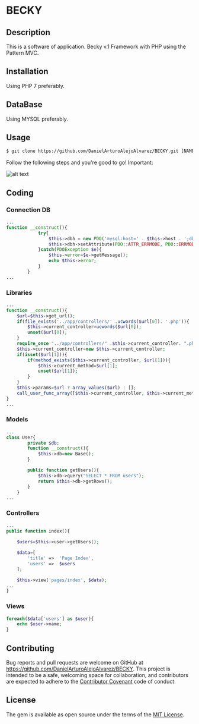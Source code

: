 # BECKY
## Description

This is a software of application. Becky v.1 Framework with PHP using the Pattern MVC.

## Installation
Using PHP 7 preferably.

## DataBase
Using MYSQL preferably.

## Usage
```html
$ git clone https://github.com/DanielArturoAlejoAlvarez/BECKY.git [NAME APP]

```
Follow the following steps and you're good to go! Important:


![alt text]()


## Coding

### Connection DB

```php
...
function __construct(){
            try{
                $this->dbh = new PDO('mysql:host=' . $this->host . ';dbname=' . $this->dbName, $this->user,$this->pass);
                $this->dbh->setAttribute(PDO::ATTR_ERRMODE, PDO::ERRMODE_EXCEPTION);
            }catch(PDOException $e){
                $this->error=$e->getMessage();
                echo $this->error;
            }
        }
...
```

### Libraries 
```php
...
function __construct(){    
    $url=$this->get_url();          
    if(file_exists('../app/controllers/' .ucwords($url[0]). '.php')){
        $this->current_controller=ucwords($url[0]);
        unset($url[0]);
    }
    require_once "../app/controllers/" .$this->current_controller. ".php";    
    $this->current_controller=new $this->current_controller;    
    if(isset($url[1])){
        if(method_exists($this->current_controller, $url[1])){
            $this->current_method=$url[1];
            unset($url[1]);
        }
    }
    $this->params=$url ? array_values($url) : [];
    call_user_func_array([$this->current_controller, $this->current_method], $this->params);
}
...
```

### Models
```php
...
class User{
        private $db;
        function __construct(){
            $this->db=new Base();
        }

        public function getUsers(){
            $this->db->query("SELECT * FROM users");
            return $this->db->getRows();
        }
    }
...
```

### Controllers
```php
...
public function index(){            
    
    $users=$this->user->getUsers();

    $data=[
        'title' =>  'Page Index',
        'users' =>  $users 
    ];

    $this->view('pages/index', $data);
...
}
```

### Views
```php
foreach($data['users'] as $user){
    echo $user->name;
}
```

## Contributing

Bug reports and pull requests are welcome on GitHub at https://github.com/DanielArturoAlejoAlvarez/BECKY. This project is intended to be a safe, welcoming space for collaboration, and contributors are expected to adhere to the [Contributor Covenant](http://contributor-covenant.org) code of conduct.


## License

The gem is available as open source under the terms of the [MIT License](http://opensource.org/licenses/MIT).